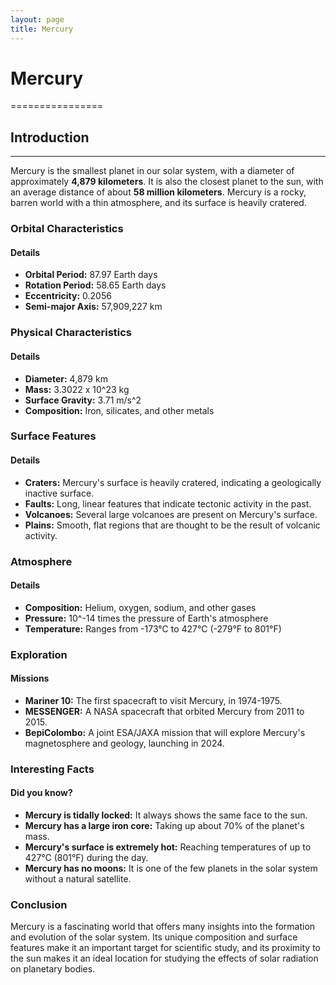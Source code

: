 ```yaml
---
layout: page
title: Mercury
---
```


# Mercury
================

## Introduction
---------------

Mercury is the smallest planet in our solar system, with a diameter of approximately **4,879 kilometers**. It is also the closest planet to the sun, with an average distance of about **58 million kilometers**. Mercury is a rocky, barren world with a thin atmosphere, and its surface is heavily cratered.

### Orbital Characteristics

#### Details

* **Orbital Period:** 87.97 Earth days
* **Rotation Period:** 58.65 Earth days
* **Eccentricity:** 0.2056
* **Semi-major Axis:** 57,909,227 km

### Physical Characteristics

#### Details

* **Diameter:** 4,879 km
* **Mass:** 3.3022 x 10^23 kg
* **Surface Gravity:** 3.71 m/s^2
* **Composition:** Iron, silicates, and other metals

### Surface Features

#### Details

* **Craters:** Mercury's surface is heavily cratered, indicating a geologically inactive surface.
* **Faults:** Long, linear features that indicate tectonic activity in the past.
* **Volcanoes:** Several large volcanoes are present on Mercury's surface.
* **Plains:** Smooth, flat regions that are thought to be the result of volcanic activity.

### Atmosphere

#### Details

* **Composition:** Helium, oxygen, sodium, and other gases
* **Pressure:** 10^-14 times the pressure of Earth's atmosphere
* **Temperature:** Ranges from -173°C to 427°C (-279°F to 801°F)

### Exploration

#### Missions

* **Mariner 10:** The first spacecraft to visit Mercury, in 1974-1975.
* **MESSENGER:** A NASA spacecraft that orbited Mercury from 2011 to 2015.
* **BepiColombo:** A joint ESA/JAXA mission that will explore Mercury's magnetosphere and geology, launching in 2024.

### Interesting Facts

#### Did you know?

* **Mercury is tidally locked:** It always shows the same face to the sun.
* **Mercury has a large iron core:** Taking up about 70% of the planet's mass.
* **Mercury's surface is extremely hot:** Reaching temperatures of up to 427°C (801°F) during the day.
* **Mercury has no moons:** It is one of the few planets in the solar system without a natural satellite.

### Conclusion

Mercury is a fascinating world that offers many insights into the formation and evolution of the solar system. Its unique composition and surface features make it an important target for scientific study, and its proximity to the sun makes it an ideal location for studying the effects of solar radiation on planetary bodies.
